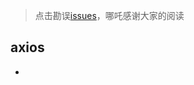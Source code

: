> 点击勘误[issues](https://github.com/learn-docs/learn-source-analysis/issues)，哪吒感谢大家的阅读

## axios

- [](/axios/.html)
